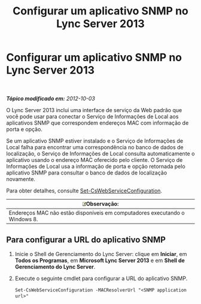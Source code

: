 ﻿---
title: Configurar um aplicativo SNMP no Lync Server 2013
TOCTitle: Configurar um aplicativo SNMP no Lync Server 2013
ms:assetid: c4b4a736-3b2e-45b9-a965-19d22161ad57
ms:mtpsurl: https://technet.microsoft.com/pt-br/library/Gg412972(v=OCS.15)
ms:contentKeyID: 49308042
ms.date: 05/19/2016
mtps_version: v=OCS.15
ms.translationtype: HT
---

# Configurar um aplicativo SNMP no Lync Server 2013

 

_**Tópico modificado em:** 2012-10-03_

O Lync Server 2013 inclui uma interface de serviço da Web padrão que você pode usar para conectar o Serviço de Informações de Local aos aplicativos SNMP que correspondem endereços MAC com informação de porta e opção.

Se um aplicativo SNMP estiver instalado e o Serviço de Informações de Local falha para encontrar uma correspondência no banco de dados de localização, o Serviço de Informações de Local consulta automaticamente o aplicativo usando o endereço MAC oferecido pelo cliente. O Serviço de Informações de Local usa a informação de porta e opção retornada pelo aplicativo SNMP para consultar o banco de dados de localização novamente.

Para obter detalhes, consulte [Set-CsWebServiceConfiguration](set-cswebserviceconfiguration.md).

<table>
<thead>
<tr class="header">
<th><img src="images/Gg425756.note(OCS.15).gif" title="note" alt="note" />Observação:</th>
</tr>
</thead>
<tbody>
<tr class="odd">
<td>Endereços MAC não estão disponíveis em computadores executando o Windows 8.</td>
</tr>
</tbody>
</table>


## Para configurar a URL do aplicativo SNMP

1.  Inicie o Shell de Gerenciamento do Lync Server: clique em **Iniciar**, em **Todos os Programas**, em **Microsoft Lync Server 2013** e em **Shell de Gerenciamento do Lync Server**.

2.  Execute o seguinte cmdlet para configurar a URL do aplicativo SNMP.
    
        Set-CsWebServiceConfiguration -MACResolverUrl "<SNMP application url>"

